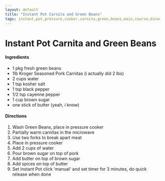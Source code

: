 ```yaml
---
layout: default
title: "Instant Pot Carnita and Green Beans"
tags: instant,pot,pressure,cooker,carnita,green,beans,main,course,dinner,kristi,grubbs
---
```

# Instant Pot Carnita and Green Beans

#### Ingredients
- 1 pkg fresh green beans
- 1lb Kroger Seasoned Pork Carnitas (i actually did 2 lbs)
- 2 cups water
- 1 tsp kosher salt
- 1 tsp black pepper
- 1/2 tsp cayenne pepper
- 1 cup brown sugar
- one stick of butter (yeah, i know)

#### Directions
1. Wash Green Beans, place in pressure cooker
2. Partially warm carnitas in the microwave
3. Use two forks to break apart meat
4. Place in pressure cooker
5. Add 2 cups of water
6. Pour brown sugar on top of pork
7. Add butter on top of brown sugar
8. Add spices on top of butter
9. Set Instant Pot click 'manual' and set timer for 3 minutes, do quick release when done
